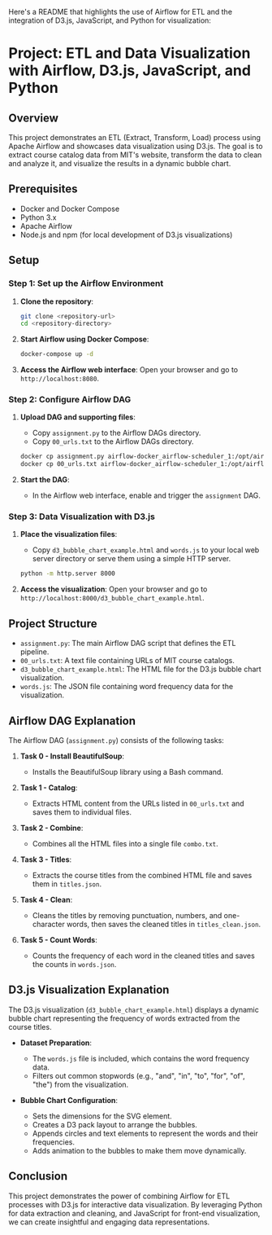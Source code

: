 Here's a README that highlights the use of Airflow for ETL and the integration of D3.js, JavaScript, and Python for visualization:

# Project: ETL and Data Visualization with Airflow, D3.js, JavaScript, and Python

## Overview

This project demonstrates an ETL (Extract, Transform, Load) process using Apache Airflow and showcases data visualization using D3.js. The goal is to extract course catalog data from MIT's website, transform the data to clean and analyze it, and visualize the results in a dynamic bubble chart.

## Prerequisites

- Docker and Docker Compose
- Python 3.x
- Apache Airflow
- Node.js and npm (for local development of D3.js visualizations)

## Setup

### Step 1: Set up the Airflow Environment

1. **Clone the repository**:
   ```sh
   git clone <repository-url>
   cd <repository-directory>
   ```

2. **Start Airflow using Docker Compose**:
   ```sh
   docker-compose up -d
   ```

3. **Access the Airflow web interface**:
   Open your browser and go to `http://localhost:8080`.

### Step 2: Configure Airflow DAG

1. **Upload DAG and supporting files**:
   - Copy `assignment.py` to the Airflow DAGs directory.
   - Copy `00_urls.txt` to the Airflow DAGs directory.

   ```sh
   docker cp assignment.py airflow-docker_airflow-scheduler_1:/opt/airflow/dags/
   docker cp 00_urls.txt airflow-docker_airflow-scheduler_1:/opt/airflow/dags/
   ```

2. **Start the DAG**:
   - In the Airflow web interface, enable and trigger the `assignment` DAG.

### Step 3: Data Visualization with D3.js

1. **Place the visualization files**:
   - Copy `d3_bubble_chart_example.html` and `words.js` to your local web server directory or serve them using a simple HTTP server.

   ```sh
   python -m http.server 8000
   ```

2. **Access the visualization**:
   Open your browser and go to `http://localhost:8000/d3_bubble_chart_example.html`.

## Project Structure

- `assignment.py`: The main Airflow DAG script that defines the ETL pipeline.
- `00_urls.txt`: A text file containing URLs of MIT course catalogs.
- `d3_bubble_chart_example.html`: The HTML file for the D3.js bubble chart visualization.
- `words.js`: The JSON file containing word frequency data for the visualization.

## Airflow DAG Explanation

The Airflow DAG (`assignment.py`) consists of the following tasks:

1. **Task 0 - Install BeautifulSoup**:
   - Installs the BeautifulSoup library using a Bash command.

2. **Task 1 - Catalog**:
   - Extracts HTML content from the URLs listed in `00_urls.txt` and saves them to individual files.

3. **Task 2 - Combine**:
   - Combines all the HTML files into a single file `combo.txt`.

4. **Task 3 - Titles**:
   - Extracts the course titles from the combined HTML file and saves them in `titles.json`.

5. **Task 4 - Clean**:
   - Cleans the titles by removing punctuation, numbers, and one-character words, then saves the cleaned titles in `titles_clean.json`.

6. **Task 5 - Count Words**:
   - Counts the frequency of each word in the cleaned titles and saves the counts in `words.json`.

## D3.js Visualization Explanation

The D3.js visualization (`d3_bubble_chart_example.html`) displays a dynamic bubble chart representing the frequency of words extracted from the course titles.

- **Dataset Preparation**:
  - The `words.js` file is included, which contains the word frequency data.
  - Filters out common stopwords (e.g., "and", "in", "to", "for", "of", "the") from the visualization.

- **Bubble Chart Configuration**:
  - Sets the dimensions for the SVG element.
  - Creates a D3 pack layout to arrange the bubbles.
  - Appends circles and text elements to represent the words and their frequencies.
  - Adds animation to the bubbles to make them move dynamically.

## Conclusion

This project demonstrates the power of combining Airflow for ETL processes with D3.js for interactive data visualization. By leveraging Python for data extraction and cleaning, and JavaScript for front-end visualization, we can create insightful and engaging data representations.

